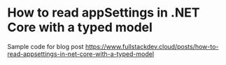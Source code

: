 # How to read appSettings in .NET Core with a typed model

Sample code for blog post https://www.fullstackdev.cloud/posts/how-to-read-appsettings-in-net-core-with-a-typed-model
